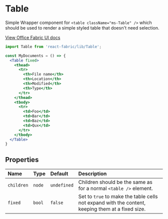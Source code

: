 # Table

Simple Wrapper component for `<table className="ms-Table" />` which should be used to render a simple styled table
that doesn't need selection.

<a href="http://dev.office.com/fabric/components/Table" target="_blank">View Office Fabric UI docs</a>

```jsx
import Table from 'react-fabric/lib/Table';

const MyDocuments = () => {
  <Table fixed>
    <thead>
      <tr>
        <th>File name</th>
        <th>Location</th>
        <th>Modified</th>
        <th>Type</th>
      </tr>
    </thead>
    <tbody>
      <tr>
        <td>Foo</td>
        <td>Bar</td>
        <td>Baz</td>
        <td>Qux</td>
      </tr>
    </tbody>
  </Table>
}
```

## Properties

| Name       | Type   | Default     | Description                                                                                      |
| :-----     | :----- | :-----      | :-----                                                                                           |
| `children` | `node` | `undefined` | Children should be the same as for a normal `<table />` element.                                 |
| `fixed`    | `bool` | `false`     | Set to `true` to make the table cells not expand with the content, keeping them at a fixed size. |
